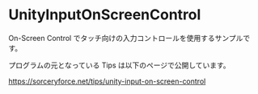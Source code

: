 # UnityInputOnScreenControl
On-Screen Control でタッチ向けの入力コントロールを使用するサンプルです。

プログラムの元となっている Tips は以下のページで公開しています。

https://sorceryforce.net/tips/unity-input-on-screen-control
